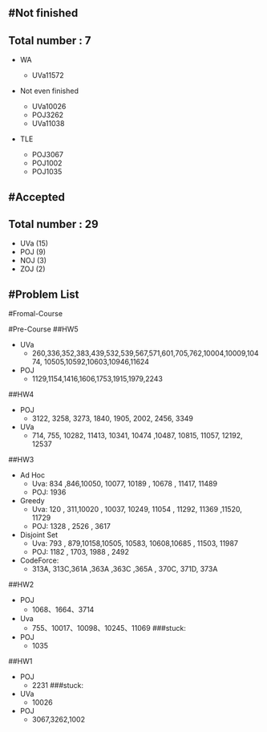 #Not finished
---------------------------------------
## Total number : 7

- WA
    - UVa11572

- Not even finished
    - UVa10026
    - POJ3262
    - UVa11038

- TLE
    - POJ3067
    - POJ1002
    - POJ1035


#Accepted
---------------------------------------
## Total number : 29
- UVa (15)
- POJ (9)
- NOJ (3)
- ZOJ (2)


#Problem List
---------------------------------------
#Fromal-Course


#Pre-Course
##HW5
- UVa
    - 260,336,352,383,439,532,539,567,571,601,705,762,10004,10009,10474, 10505,10592,10603,10946,11624
- POJ
    - 1129,1154,1416,1606,1753,1915,1979,2243


##HW4
- POJ
    - 3122, 3258, 3273,    1840, 1905, 2002, 2456, 3349
- UVa
    - 714, 755, 10282, 11413,     10341, 10474 ,10487, 10815, 11057, 12192, 12537


##HW3
- Ad Hoc
    - Uva: 834 ,846,10050, 10077, 10189 , 10678 , 11417, 11489
    - POJ: 1936
- Greedy
    - Uva: 120 , 311,10020 , 10037, 10249, 11054 , 11292, 11369 ,11520, 11729
    - POJ: 1328 , 2526 , 3617
- Disjoint Set
    - Uva: 793 , 879,10158,10505, 10583, 10608,10685 , 11503, 11987
    - POJ: 1182 , 1703, 1988 , 2492
- CodeForce:
    - 313A, 313C,361A ,363A ,363C ,365A , 370C, 371D, 373A


##HW2
- POJ
    - 1068、1664、3714
- Uva
    - 755、10017、10098、10245、11069
###stuck:
- POJ
    - 1035


##HW1
- POJ
    - 2231
###stuck:
- UVa
    - 10026
- POJ
    - 3067,3262,1002
